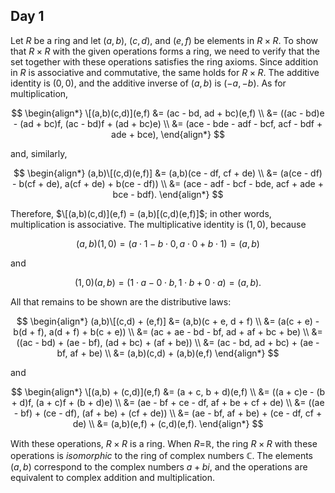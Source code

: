 ## Day 1

Let $R$ be a ring and let $(a,b)$, $(c,d)$, and $(e,f)$ be elements in $R \times R$. To show that $R \times R$ with the given operations forms a ring, we need to verify that the set together with these operations satisfies the ring axioms. Since addition in $R$ is associative and commutative, the same holds for $R \times R$. The additive identity is $(0,0)$, and the additive inverse of $(a,b)$ is $(-a,-b)$. As for multiplication,

$$
\begin{align*}
    \[(a,b)(c,d)](e,f) &= (ac - bd, ad + bc)(e,f) \\
    &= ((ac - bd)e - (ad + bc)f, (ac - bd)f + (ad + bc)e) \\
    &= (ace - bde - adf - bcf, acf - bdf + ade + bce),
\end{align*}
$$

and, similarly,

$$
\begin{align*}
    (a,b)\[(c,d)(e,f)] &= (a,b)(ce - df, cf + de) \\
    &= (a(ce - df) - b(cf + de), a(cf + de) + b(ce - df)) \\
    &= (ace - adf - bcf - bde, acf + ade + bce - bdf).
\end{align*}
$$

Therefore, $\[(a,b)(c,d)](e,f) = (a,b)[(c,d)(e,f)]$; in other words, multiplication is associative. The multiplicative identity is $(1,0)$, because

$$
(a,b)(1,0) = (a \cdot 1 - b \cdot 0, a \cdot 0 + b \cdot 1) = (a, b)
$$

and

$$
(1,0)(a,b) = (1 \cdot a - 0 \cdot b, 1 \cdot b + 0 \cdot a) = (a, b).
$$

All that remains to be shown are the distributive laws:

$$
\begin{align*}
    (a,b)\[(c,d) + (e,f)] &= (a,b)(c + e, d + f) \\
    &= (a(c + e) - b(d + f), a(d + f) + b(c + e)) \\
    &= (ac + ae - bd - bf, ad + af + bc + be) \\
    &= ((ac - bd) + (ae - bf), (ad + bc) + (af + be)) \\
    &= (ac - bd, ad + bc) + (ae - bf, af + be) \\
    &= (a,b)(c,d) + (a,b)(e,f)
\end{align*}
$$

and

$$
\begin{align*}
    \[(a,b) + (c,d)](e,f) &= (a + c, b + d)(e,f) \\
    &= ((a + c)e - (b + d)f, (a + c)f + (b + d)e) \\
    &= (ae - bf + ce - df, af + be + cf + de) \\
    &= ((ae - bf) + (ce - df), (af + be) + (cf + de)) \\
    &= (ae - bf, af + be) + (ce - df, cf + de) \\
    &= (a,b)(e,f) + (c,d)(e,f).
\end{align*}
$$

With these operations, $R \times R$ is a ring. When $R =$ℝ, the ring $R \times R$ with these operations is *isomorphic* to the ring of complex numbers ℂ. The elements $(a,b)$ correspond to the complex numbers $a + bi$, and the operations are equivalent to complex addition and multiplication.
